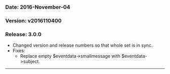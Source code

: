 ### Date: 		2016-November-04
### Version:	v2016110400
### Release:    3.0.0

- Changed version and release numbers so that whole set is in sync.
- Fixes:
	- Replace empty $eventdata->smallmessage with $eventdata->subject.
---